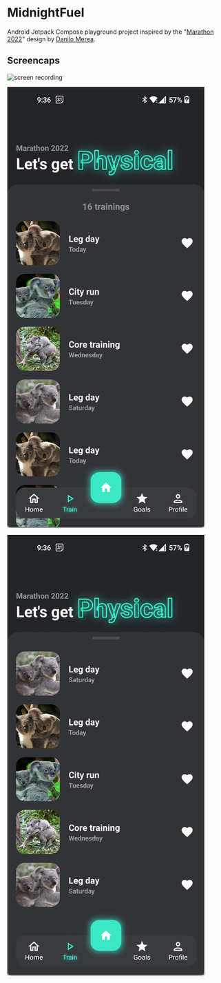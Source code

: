# MidnightFuel

Android Jetpack Compose playground project inspired by the "[Marathon 2022](https://dribbble.com/shots/18082354-Marathon-2022-Mobile-App)" design by [Danilo Merea](https://dribbble.com/danilom2).

## Screencaps

![screen recording](/resources/screencap.gif)

![screen shot 1](/resources/screenshot1.png)

![screen shot 2](/resources/screenshot2.png)

